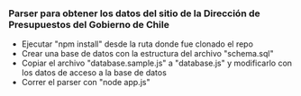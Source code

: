 ### Parser para obtener los datos del sitio de la Dirección de Presupuestos del Gobierno de Chile

* Ejecutar "npm install" desde la ruta donde fue clonado el repo
* Crear una base de datos con la estructura del archivo "schema.sql"
* Copiar el archivo "database.sample.js" a "database.js" y modificarlo con los datos de acceso a la base de datos
* Correr el parser con "node app.js"